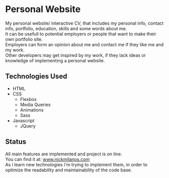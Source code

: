 # Personal Website 
My personal website/ interactive CV, that includes my personal info, contact info, portfolio, education, skills and some words about me.  
It can be usefull to potential employers or people that want to make their own portfolio site.  
Employers can form an opinion about me and contact me if they like me and my work.  
Other developers may get inspired by my work, if they lack ideas or knowledge of implementing a personal website.  

## Technologies Used
* HTML
* CSS
    * Flexbox
    * Media Queries
    * Animations
    * Sass
* Javascript
    * JQuery

## Status
All main features are implemented  and project is on line.  
You can find it at: www.nickmilanos.com  
As i learn new technologies i'm trying to implement them, in order to optimize the readability and maintainability of the code base.
